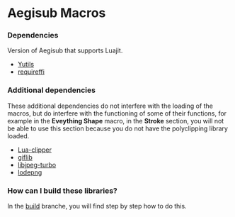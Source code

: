 # Aegisub Macros

### Dependencies
Version of Aegisub that supports Luajit.

- [Yutils](https://github.com/Youka/Yutils)
- [requireffi](https://github.com/TypesettingTools/ffi-experiments/tree/master/requireffi)

### Additional dependencies
These additional dependencies do not interfere with the loading of the macros, but do interfere with the functioning of some of their functions, for example in the **Eveything Shape** macro, in the **Stroke** section, you will not be able to use this section because you do not have the polyclipping library loaded.

- [Lua-clipper](https://github.com/zerefxx/Lua-clipper)
- [giflib](https://github.com/mirrorer/giflib)
- [libjpeg-turbo](https://github.com/libjpeg-turbo/libjpeg-turbo)
- [lodepng](https://github.com/lvandeve/lodepng)

### How can I build these libraries?
In the [build](https://github.com/zerefxx/Aegisub-macros/tree/build) branche, you will find step by step how to do this.